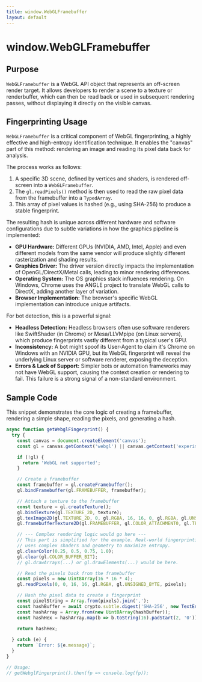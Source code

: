 ```yaml
---
title: window.WebGLFramebuffer
layout: default
---
```

# window.WebGLFramebuffer
## Purpose
`WebGLFramebuffer` is a WebGL API object that represents an off-screen render target. It allows developers to render a scene to a texture or renderbuffer, which can then be read back or used in subsequent rendering passes, without displaying it directly on the visible canvas.

## Fingerprinting Usage
`WebGLFramebuffer` is a critical component of WebGL fingerprinting, a highly effective and high-entropy identification technique. It enables the "canvas" part of this method: rendering an image and reading its pixel data back for analysis.

The process works as follows:
1.  A specific 3D scene, defined by vertices and shaders, is rendered off-screen into a `WebGLFramebuffer`.
2.  The `gl.readPixels()` method is then used to read the raw pixel data from the framebuffer into a `TypedArray`.
3.  This array of pixel values is hashed (e.g., using SHA-256) to produce a stable fingerprint.

The resulting hash is unique across different hardware and software configurations due to subtle variations in how the graphics pipeline is implemented:
*   **GPU Hardware:** Different GPUs (NVIDIA, AMD, Intel, Apple) and even different models from the same vendor will produce slightly different rasterization and shading results.
*   **Graphics Driver:** The driver version directly impacts the implementation of OpenGL/DirectX/Metal calls, leading to minor rendering differences.
*   **Operating System:** The OS graphics stack influences rendering. On Windows, Chrome uses the ANGLE project to translate WebGL calls to DirectX, adding another layer of variation.
*   **Browser Implementation:** The browser's specific WebGL implementation can introduce unique artifacts.

For bot detection, this is a powerful signal:
*   **Headless Detection:** Headless browsers often use software renderers like SwiftShader (in Chrome) or Mesa/LLVMpipe (on Linux servers), which produce fingerprints vastly different from a typical user's GPU.
*   **Inconsistency:** A bot might spoof its User-Agent to claim it's Chrome on Windows with an NVIDIA GPU, but its WebGL fingerprint will reveal the underlying Linux server or software renderer, exposing the deception.
*   **Errors & Lack of Support:** Simpler bots or automation frameworks may not have WebGL support, causing the context creation or rendering to fail. This failure is a strong signal of a non-standard environment.

## Sample Code
This snippet demonstrates the core logic of creating a framebuffer, rendering a simple shape, reading the pixels, and generating a hash.

```javascript
async function getWebglFingerprint() {
  try {
    const canvas = document.createElement('canvas');
    const gl = canvas.getContext('webgl') || canvas.getContext('experimental-webgl');

    if (!gl) {
      return 'WebGL not supported';
    }

    // Create a framebuffer
    const framebuffer = gl.createFramebuffer();
    gl.bindFramebuffer(gl.FRAMEBUFFER, framebuffer);

    // Attach a texture to the framebuffer
    const texture = gl.createTexture();
    gl.bindTexture(gl.TEXTURE_2D, texture);
    gl.texImage2D(gl.TEXTURE_2D, 0, gl.RGBA, 16, 16, 0, gl.RGBA, gl.UNSIGNED_BYTE, null);
    gl.framebufferTexture2D(gl.FRAMEBUFFER, gl.COLOR_ATTACHMENT0, gl.TEXTURE_2D, texture, 0);

    // --- Complex rendering logic would go here ---
    // This part is simplified for the example. Real-world fingerprinting
    // uses complex shaders and geometry to maximize entropy.
    gl.clearColor(0.25, 0.5, 0.75, 1.0);
    gl.clear(gl.COLOR_BUFFER_BIT);
    // gl.drawArrays(...) or gl.drawElements(...) would be here.

    // Read the pixels back from the framebuffer
    const pixels = new Uint8Array(16 * 16 * 4);
    gl.readPixels(0, 0, 16, 16, gl.RGBA, gl.UNSIGNED_BYTE, pixels);

    // Hash the pixel data to create a fingerprint
    const pixelString = Array.from(pixels).join(',');
    const hashBuffer = await crypto.subtle.digest('SHA-256', new TextEncoder().encode(pixelString));
    const hashArray = Array.from(new Uint8Array(hashBuffer));
    const hashHex = hashArray.map(b => b.toString(16).padStart(2, '0')).join('');
    
    return hashHex;

  } catch (e) {
    return `Error: ${e.message}`;
  }
}

// Usage:
// getWebglFingerprint().then(fp => console.log(fp));
```